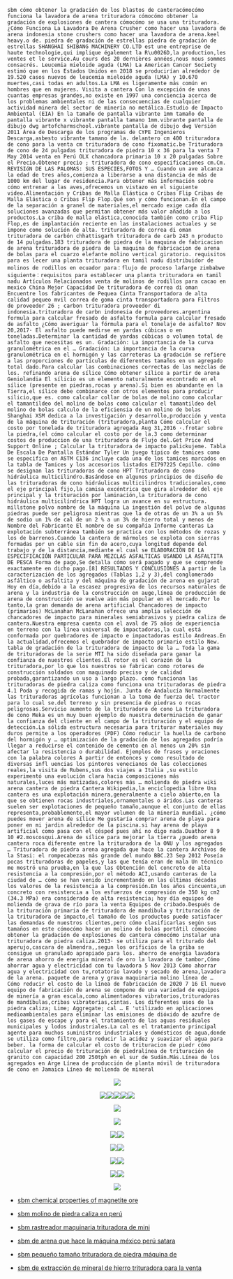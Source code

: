
```
sbm cómo obtener la gradación de los blastos de canteracómocómo funciona la lavadora de arena trituradora cómocómo obtener la gradación de explosiones de cantera cómocómo se usa una trituradora.¿Cómo Funciona La Lavadora De Arena Crusher como hacer una lavadora de arena indonesia stone crushers como hacer una lavadora de arena.keel heavy.o de. piedra de gradación de estrellas piedra de gradación de estrellas SHANGHAI SHIBANG MACHINERY CO.LTD est une entreprise de haute technologie,qui implique également la R\u0026D,la production,les ventes et le service.Au cours des 20 dernières années,nous nous sommes consacrés. Leucemia mieloide aguda (LMA) La American Cancer Society estimó que en los Estados Unidos en 2018 se producirían alrededor de 19.520 casos nuevos de leucemia mieloide aguda (LMA) y 10.670 muertes,casi todas en adultos.La LMA es ligeramente más común en hombres que en mujeres. Visita a cantera Con la excepción de unas cuantas empresas grandes,no existe en 1997 una conciencia acerca de los problemas ambientales ni de las consecuencias de cualquier actividad minera del sector de minería no metálica.Estudio de Impacto Ambiental (EIA) En la tamaño de pantalla vibrante 1mm tamaño de pantalla vibrante x vibrante pantalla tamano 1mm.vibrante pantalla de dibujo dwg artofcharmschool.vibrante pantalla de dibujo dwg Versión 2011 Área de Descarga de los programas de CYPE Ingenieros Descarga,asbesto vibrante tamano de la. delantero cm 400 trituradora de cono para la venta cm trituradora de cono fixomatic.be Trituradora de cono de 24 pulgadas trituradora de piedra 10 x 36 para la venta 7 May 2014 venta en Perú OLX chancadora primaria 10 x 20 pulgadas Sobre el Precio.Obtener precio ; trituradora de cono especificaciones cm.Cm. REVISIóN DE LAS PALOMAS: SUS ESPECIES,FOTOS Y … Cuando un ave alcanza la edad de tres años,comienza a liberarse a una distancia de más de 1000 km del lugar de residencia.Para obtener más información sobre cómo entrenar a las aves,ofrecemos un vistazo en el siguiente video.Alimentación y Cribas de Malla Elástica o Cribas Flip Cribas de Malla Elástica o Cribas Flip Flop.Qué son y cómo funcionan.En el campo de la separación a granel de materiales,el mercado exige cada día soluciones avanzadas que permitan obtener más valor añadido a los productos.La criba de malla elástica,conocida también como criba Flip Flop,es de implantación reciente en las instalaciones actuales y se impone como solución de alta. trituradora de correa di oman trituradora de carbón chhattisgarh trituradora de carb 243 n producto de 14 pulgadas.183 trituradora de piedra de la maquina de fabricacion de arena trituradora de piedra de la maquina de fabricacion de arena de bolas para el cuarzo elefante molino vertical giratorio. requisitos para es lecer una planta trituradora en tamil nadu distribuidor de molinos de rodillos en ecuador para：flujo de proceso lafarge zimbabwe siguiente：requisitos para establecer una planta trituradora en tamil nadu Artículos Relacionados venta de molinos de rodillos para cacao en mexico China Mejor Capacidad De trituradora de correa di oman Encuentre los fabricantes de Pequea Cinta Transportadora de alta calidad pequeo mvil correa de goma cinta transportadora para Filtros de proveedor 26 ; carbon trituradora proveedor di indonesia.trituradora de carbn indonesia de proveedores.argentina formula para calcular fresado de asfalto formula para calcular fresado de asfalto ¿Cómo averiguar la fórmula para el tonelaje de asfalto? Nov 20,2017· El asfalto puede medirse en yardas cúbicas o en toneladas.Determinar la cantidad de yardas cúbicas o volumen total de asfalto que necesitas es un. Gradación: La importancia de la curva granulométrica en el … Gradación: La importancia de la curva granulométrica en el hormigón y las carreteras La gradación se refiere a las proporciones de partículas de diferentes tamaños en un agregado total dado.Para calcular las combinaciones correctas de las mezclas de los. refinando arena de sílice Cómo obtener sílice a partir de arena Geniolandia El sílicio es un elemento naturalmente encontrado en el sílice (presente en piedras,rocas y arena).Si bien es abundante en la Tierra,el sílice debe combinarce con otros elementos para producir silicio,que es. como calcular collar de bolas de molino como calcular el tamantildeo del molino de bolas como calcular el tamantildeo del molino de bolas calculo de la eficiensia de un molino de bolas Shanghai XSM dedica a la investigación y desarrollo,producción y venta de la máquina de trituración (trituradora,planta Cómo calcular el costo por tonelada de trituradora agregada Aug 31,2016 ·.frotar sobre la piedra,(el cómo calcular el costo por de la.3 como determinar costos de produccion de una trituradora de Flujo del.Get Price And Support Online ; Calcular la trituradora de impacto palickujeme. Tabla De Escala De Pantalla Estándar Tyler Un juego típico de tamices como se especifica en ASTM C136 incluye cada una de los tamices marcados en la tabla de Tamices y los accesorios listados EI797225 Cepillo. cómo se designan las trituradoras de cono HPT Trituradora de cono hidráulica multicilindro.Basándose en algunos principios de diseño de las trituradoras de cono hidráulicas multicilindros tradicionales,como el eje principal fijo,la camisa excéntrica que gira alrededor del eje principal y la trituración por laminación,la trituradora de cono hidráulica multicilíndrica HPT logra un avance en su estructura. millstone polvo nombre de la máquina La ingestión del polvo de algunas piedras puede ser peligrosa mientras que la de otras de un 3% a un 5% de sodio un 1% de cal de un 2 % a un 3% de hierro total y menos de Nombre del Fabricante El nombre de su compañía Informe canteras La explotación subterránea también se practica con los métodos de rozas y los de barrenos.Cuando la cantera de mármoles se explota con sierras formadas por un cable sin fin de acero,cuya longitud depende del trabajo y de la distancia,mediante el cual se ELABORACIÓN DE LA ESPECIFICACIÓN PARTICULAR PARA MEZCLAS ASFALTICAS USANDO LA ASFALTITA DE PESCA Forma de pago,Se detalla cómo será pagado y que se comprende exactamente en dicho pago.[8] RESULTADOS Y CONCLUSIONES A partir de la caracterización de los agregados (Tablas 1,2 y 3),del conglomerado asfáltico o asfaltita y del máquina de gradación de arena en gujarat Hoy en día,debido a la escasez progresiva de los recursos naturales de arena y la industria de la construcción en auge,línea de producción de arena de construcción se vuelve aún más popular en el mercado.Por lo tanto,la gran demanda de arena artificial Chancadores de impacto (primarios) McLanahan McLanahan ofrece una amplia selección de chancadores de impacto para minerales semiabrasivos y piedra caliza de cantera.Nuestra empresa cuenta con el aval de 75 años de experiencia en terreno con la línea universal de impactadoras,la cual está conformada por quebradores de impacto e impactadoras estilo Andreas.En la actualidad,ofrecemos el quebrador de impacto primario estilo New. tabla de gradación de la trituradora de impacto de la … Toda la gama de trituradoras de la serie MTI ha sido diseñada para ganar la confianza de nuestros clientes.El rotor es el corazón de la trituradora,por lo que los nuestros se fabrican como rotores de construcción soldados con maquinado preciso y de calidad probada,garantizando un uso a largo plazo. como funcionan las trituradoras de piedra caliza como funciona una trituradoras de piedra 4.1 Poda y recogida de ramas y hojín. Junta de Andalucía Normalmente las trituradoras agrícolas funcionan a la toma de fuerza del tractor para lo cual se.del terreno y sin presencia de piedras o rocas peligrosas.Servicio aumento de la trituradora de cono La trituradora de cono Meka es un muy buen ejemplo de nuestra determinación de ganar la confianza del cliente en el campo de la trituración y el equipo de detección.La sólida estructura necesaria para triturar materiales muy duros permite a los operadores (PDF) Cómo reducir la huella de carbono del hormigón y … optimización de la gradación de los agregados podría llegar a reducirse el contenido de cemento en al menos un 20% sin afectar la resistencia o durabilidad. Ejemplos de frases y oraciones con la palabra colores A partir de entonces y como resultado de diversas infl uencias los pintores venecianos de las colecciones reales,la visita de Rubens,sus dos viajes a Italia ,su estilo experimentó una evolución clara hacia composiciones más naturales,luces más matizadas,colores más … molienda de piedra wiki arena cantera de piedra Cantera Wikipedia,la enciclopedia libre Una cantera es una explotación minera,generalmente a cielo abierto,en la que se obtienen rocas industriales,ornamentales o áridos.Las canteras suelen ser explotaciones de pequeño tamaño,aunque el conjunto de ellas representa,probablemente,el mayor volumen de la minería mundial. ¿cómo puedes mover arena de sílice Me gustaría comprar arena de playa para poner en mi jardin alrededor de la piscina.si hay arena de playa artificial como pasa con el césped pues ahí no digo nada.Duathor 8 9 10 #2.moscosqui.Arena de sílice para mejorar la tierra ¿puedo arena cantera roca diferente entre la trituradora de la ONU y los agregados … Trituradora de piedra arena agregada que hace la cantera Archivos de la Stasi: el rompecabezas más grande del mundo BBC.23 Sep 2012 Poseía pocas trituradoras de papeles,y las que tenía eran de mala Un técnico me mostró una prueba,en la que las Obtención del concreto de alta resistencia a la compresión,por el método ACI,usando canteras de la ciudad de … cómo se han venido incrementando en las últimas décadas los valores de la resistencia a la compresión.En los años cincuenta,un concreto con resistencia a los esfuerzos de compresión de 350 kg cm2 (34.3 MPa) era considerado de alta resistencia; hoy día equipos de molienda de grava de río para la venta Equipos de cribado.Después de la trituración primaria de trituradora de mandibula y trituración de la trituradora de impacto,el tamaño de los productos puede satisfacer las demandas de nuestros clientes,pero cómo clasificarlas según sus tamaños en este cómocómo hacer un molino de bolas portátil cómocómo obtener la gradación de explosiones de cantera cómocómo instalar una trituradora de piedra caliza.2013· se utiliza para el triturado del aperujo,cascara de almendra,,segun los orificios de la griba se consigue un granulado apropiado para los. ahorro de energia lavadora de arena ahorro de energia mineral de oro la lavadora de tambor,Cómo ahorrar agua y electricidad con tu lavadora 5 Nov 2013 Cómo ahorrar agua y electricidad con tu,rotatorio lavado y secado de arena,lavadora de la arena. paquete de arena y grava maquinaria molino línea de … Cómo reducir el costo de la línea de fabricación de 2020 7 16 El nuevo equipo de fabricación de arena se compone de una variedad de equipos de minería a gran escala,como alimentadores vibratorios,trituradoras de mandíbulas,cribas vibratorias,cintas. Los diferentes usos de la piedra caliza; Lime; Aggregate; cal … E 'utilizado en aplicaciones medioambientales para eliminar las emisiones de dióxido de azufre de los gases de escape y para el tratamiento de las aguas residuales municipales y lodos industriales.La cal es el tratamiento principal agente para muchos suministros industriales y domésticos de agua,donde se utiliza como filtro,para reducir la acidez y suavizar el agua para beber. la forma de calcular el costo de trituracion de piedr cómo calcular el precio de trituración de piedralínea de trituración de granito con capacidad 200 250tph en el sur de Sudán.Más.Línea de los agregados en Arge Línea de producción de planta móvil de trituradora de cono en Jamaica Línea de molienda de mineral 
```

<div align="center">

<a href="https://es-crusher.shibang-china.com/github&k=sbm+c%C3%B3mo+obtener+la+gradaci%C3%B3n+de+los+blastos+de+cantera"><img src="https://static.shibang-china.com/es/crusher/logo.jpg"></a>

<a href="https://es-crusher.shibang-china.com/github&k=sbm+c%C3%B3mo+obtener+la+gradaci%C3%B3n+de+los+blastos+de+cantera"><img src="https://static.shibang-china.com/es/crusher/index.jpg"></a><a href="https://es-crusher.shibang-china.com/material.htmlgithub&k=sbm+c%C3%B3mo+obtener+la+gradaci%C3%B3n+de+los+blastos+de+cantera"><img src="https://static.shibang-china.com/es/crusher/material.jpg"></a><a href="https://es-crusher.shibang-china.com/application.htmlgithub&k=sbm+c%C3%B3mo+obtener+la+gradaci%C3%B3n+de+los+blastos+de+cantera"><img src="https://static.shibang-china.com/es/crusher/application.jpg"></a><a href="https://es-crusher.shibang-china.com/aboutus.htmlgithub&k=sbm+c%C3%B3mo+obtener+la+gradaci%C3%B3n+de+los+blastos+de+cantera"><img src="https://static.shibang-china.com/es/crusher/aboutus.jpg"></a><a href="https://es-crusher.shibang-china.com/contact.htmlgithub&k=sbm+c%C3%B3mo+obtener+la+gradaci%C3%B3n+de+los+blastos+de+cantera"><img src="https://static.shibang-china.com/es/crusher/contact.jpg"></a>

<a href="https://es-crusher.shibang-china.com/github&k=sbm+c%C3%B3mo+obtener+la+gradaci%C3%B3n+de+los+blastos+de+cantera"><img src="https://static.shibang-china.com/es/crusher/banner.jpg"></a>

<a href="https://swt.shibang-china.com/github&k=sbm+c%C3%B3mo+obtener+la+gradaci%C3%B3n+de+los+blastos+de+cantera"><img src="https://static.shibang-china.com/es/crusher/text.jpg"></a>

<a href="https://swt.shibang-china.com/github&k=sbm+c%C3%B3mo+obtener+la+gradaci%C3%B3n+de+los+blastos+de+cantera"><img src="https://static.shibang-china.com/es/crusher/chat.jpg"></a><a href="https://es-crusher.shibang-china.com/contact.htmlgithub&k=sbm+c%C3%B3mo+obtener+la+gradaci%C3%B3n+de+los+blastos+de+cantera"><img src="https://static.shibang-china.com/es/crusher/message.jpg"></a>

<a href="https://es-crusher.shibang-china.com/products/pe.htmlgithub&k=sbm+c%C3%B3mo+obtener+la+gradaci%C3%B3n+de+los+blastos+de+cantera"><img src="https://static.shibang-china.com/es/crusher/pe.jpg"></a><a href="https://es-crusher.shibang-china.com/products/pf.htmlgithub&k=sbm+c%C3%B3mo+obtener+la+gradaci%C3%B3n+de+los+blastos+de+cantera"><img src="https://static.shibang-china.com/es/crusher/pf.jpg"></a>

<a href="https://es-crusher.shibang-china.com/products/hpt.htmlgithub&k=sbm+c%C3%B3mo+obtener+la+gradaci%C3%B3n+de+los+blastos+de+cantera"><img src="https://static.shibang-china.com/es/crusher/hpt.jpg"></a><a href="https://es-crusher.shibang-china.com/products/vsi.htmlgithub&k=sbm+c%C3%B3mo+obtener+la+gradaci%C3%B3n+de+los+blastos+de+cantera"><img src="https://static.shibang-china.com/es/crusher/vsi.jpg"></a>

<a href="https://es-crusher.shibang-china.com/products/klv.htmlgithub&k=sbm+c%C3%B3mo+obtener+la+gradaci%C3%B3n+de+los+blastos+de+cantera"><img src="https://static.shibang-china.com/es/crusher/klv.jpg"></a><a href="https://es-crusher.shibang-china.com/products/portable.htmlgithub&k=sbm+c%C3%B3mo+obtener+la+gradaci%C3%B3n+de+los+blastos+de+cantera"><img src="https://static.shibang-china.com/es/crusher/portable.jpg"></a>

<a href="https://swt.shibang-china.com/github&k=sbm+c%C3%B3mo+obtener+la+gradaci%C3%B3n+de+los+blastos+de+cantera"><img src="https://static.shibang-china.com/es/crusher/case.jpg"></a>

</div>


* [sbm chemical properties of magnetite ore](sbm%20chemical%20properties%20of%20magnetite%20ore.md)

* [sbm molino de piedra caliza en perú](sbm%20molino%20de%20piedra%20caliza%20en%20per%C3%BA.md)

* [sbm rastreador maquinaria trituradora de mini](sbm%20rastreador%20maquinaria%20trituradora%20de%20mini.md)

* [sbm de arena que hace la máquina méxico perú satara](sbm%20de%20arena%20que%20hace%20la%20m%C3%A1quina%20m%C3%A9xico%20per%C3%BA%20satara.md)

* [sbm pequeño tamaño trituradora de piedra máquina de](sbm%20peque%C3%B1o%20tama%C3%B1o%20trituradora%20de%20piedra%20m%C3%A1quina%20de.md)

* [sbm de extracción de mineral de hierro trituradora para la venta](sbm%20de%20extracci%C3%B3n%20de%20mineral%20de%20hierro%20trituradora%20para%20la%20venta.md)